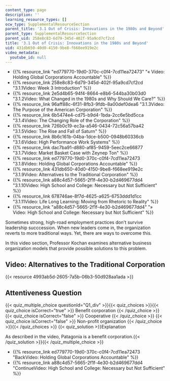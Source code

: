 ```yaml
---
content_type: page
description: ''
learning_resource_types: []
ocw_type: SupplementalResourceSection
parent_title: '3.1 Out of Crisis: Innovations in the 1980s and Beyond'
parent_type: SupplementalResourceSection
parent_uid: 258e8c83-6d79-345d-402f-95a9cd7cf2cd
title: '3.1 Out of Crisis: Innovations in the 1980s and Beyond'
uid: 431db650-40d0-4150-9be8-f668ee919e2c
video_metadata:
  youtube_id: null
---
```


*   {{% resource_link "ed779770-19d0-370c-c0f4-7cd11ea72473" "« Video: Holding Global Corporations Accountable" %}}
*   {{% resource_link 258e8c83-6d79-345d-402f-95a9cd7cf2cd "3.1.1Video: Week 3 Introduction" %}}
*   {{% resource_link 2e5d4b65-94f4-8664-e8b6-544ba30b03d0 "3.1.2Video: What Changed in the 1980s and Why Should We Care?" %}}
*   {{% resource_link 96aff88c-6f31-8fb3-9fdb-8a00def0dea6 "3.1.3Video: The Purpose of the American Corporation" %}}
*   {{% resource_link 6b5474e4-cd75-b9d4-1bda-2cc6e5bd5cca "3.1.4Video: The Changing Role of the Corporation" %}}
*   {{% resource_link 726b0c19-ec3a-a546-0434-72c56a57ba42 "3.1.5Video: The Rise and Fall of Saturn" %}}
*   {{% resource_link 8b6c161b-04ba-1dce-b500-0948b60336cb "3.1.6Video: High Performance Work Systems" %}}
*   {{% resource_link dac7ba91-d880-af85-9459-5eec2ce66877 "3.1.7Video: Market Basket Case with Zeynep Ton" %}}
*   {{% resource_link ed779770-19d0-370c-c0f4-7cd11ea72473 "3.1.8Video: Holding Global Corporations Accountable" %}}
*   {{% resource_link 431db650-40d0-4150-9be8-f668ee919e2c "3.1.9Video: Alternatives to the Traditional Corporation" %}}
*   {{% resource_link a88c4d57-5665-2f1f-4e30-b2d469677dd4 "3.1.10Video: High School and College: Necessary but Not Sufficient" %}}
*   {{% resource_link 678746ae-8f7d-4625-a625-6753ddd1d1cc "3.1.11Video: Life Long Learning: Moving from Rhetoric to Reality" %}}
*   {{% resource_link "a88c4d57-5665-2f1f-4e30-b2d469677dd4" "» Video: High School and College: Necessary but Not Sufficient" %}}

Sometimes strong, high-road employment practices don't survive leadership succcession. When new leaders come in, the organization reverts to more traditional ways. Yet, there are ways to overcome this.

In this video section, Professor Kochan examines alternative business organization models that provide possible solutions to this problem.

Video: Alternatives to the Traditional Corporation
--------------------------------------------------

{{< resource 4993ab5d-2605-7a5b-06b3-50d928aa1ada >}}

Attentiveness Question
----------------------

{{< quiz_multiple_choice questionId="Q1_div" >}}{{< quiz_choices >}}{{< quiz_choice isCorrect="true" >}}&nbsp;Benefit corporation&nbsp;{{< /quiz_choice >}}
{{< quiz_choice isCorrect="false" >}}&nbsp;Cooperative&nbsp;{{< /quiz_choice >}}
{{< quiz_choice isCorrect="false" >}}&nbsp;Non-profit organization&nbsp;{{< /quiz_choice >}}{{< /quiz_choices >}}
{{< quiz_solution >}}Explanation

As described in the video, Patagonia is a benefit corporation.{{< /quiz_solution >}}{{< /quiz_multiple_choice >}}

*   {{% resource_link ed779770-19d0-370c-c0f4-7cd11ea72473 "BackVideo: Holding Global Corporations Accountable" %}}
*   {{% resource_link a88c4d57-5665-2f1f-4e30-b2d469677dd4 "ContinueVideo: High School and College: Necessary but Not Sufficient" %}}
